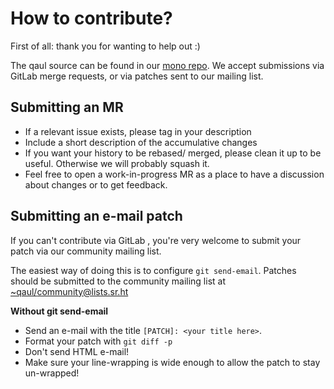 # How to contribute?

First of all: thank you for wanting to help out :)

The qaul source can be found in our [mono repo].  We accept submissions
via GitLab merge requests, or via patches sent to our mailing list.

[mono repo]: https://git.qaul.org/qaul/qaul


## Submitting an MR

- If a relevant issue exists, please tag in your description
- Include a short description of the accumulative changes
- If you want your history to be rebased/ merged, please clean it up
  to be useful.  Otherwise we will probably squash it.
- Feel free to open a work-in-progress MR as a place to have a
  discussion about changes or to get feedback.


## Submitting an e-mail patch

If you can't contribute via GitLab , you're very welcome to submit
your patch via our community mailing list.

The easiest way of doing this is to configure `git send-email`.
Patches should be submitted to the community mailing list at
[~qaul/community@lists.sr.ht](mailto:~qaul/community@lists.sr.ht)

**Without git send-email**

- Send an e-mail with the title `[PATCH]: <your title here>`.
- Format your patch with `git diff -p`
- Don't send HTML e-mail!
- Make sure your line-wrapping is wide enough to allow the patch to
  stay un-wrapped!
